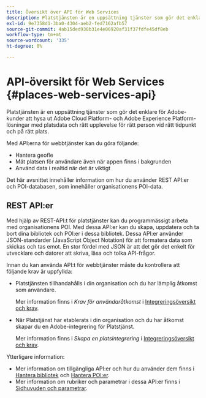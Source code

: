 ```yaml
---
title: Översikt över API för Web Services
description: Platstjänsten är en uppsättning tjänster som gör det enklare för Adobe-kunder att hysa ut Adobe Experience Cloud- och Adobe Experience Platform-lösningar med platsdata och rätt upplevelse för rätt person vid rätt tidpunkt och på rätt plats.
exl-id: 9e7358d1-3ba0-4304-aeb2-fed7162afb57
source-git-commit: 4ab15ded930b31e4e06920af31f37fdfe45df8eb
workflow-type: tm+mt
source-wordcount: '335'
ht-degree: 0%

---
```


# API-översikt för Web Services {#places-web-services-api}

Platstjänsten är en uppsättning tjänster som gör det enklare för Adobe-kunder att hysa ut Adobe Cloud Platform- och Adobe Experience Platform-lösningar med platsdata och rätt upplevelse för rätt person vid rätt tidpunkt och på rätt plats.

Med API:erna för webbtjänster kan du göra följande:

* Hantera geofle
* Mät platsen för användare även när appen finns i bakgrunden
* Använd data i realtid när det är viktigt

Det här avsnittet innehåller information om hur du använder REST API:er och POI-databasen, som innehåller organisationens POI-data.

## REST API:er

Med hjälp av REST-API:t för platstjänster kan du programmässigt arbeta med organisationens POI. Med dessa API:er kan du skapa, uppdatera och ta bort dina bibliotek och POI:er i dessa bibliotek. Dessa API:er använder JSON-standarder (JavaScript Object Notation) för att formatera data som skickas och tas emot. En stor fördel med JSON är att det gör det enkelt för utvecklare och datorer att skriva, läsa och tolka API-frågor.

Innan du kan använda API:t för webbtjänster måste du kontrollera att följande krav är uppfyllda:

* Platstjänsten tillhandahålls i din organisation och du har lämplig åtkomst som användare.

  Mer information finns i *Krav för användaråtkomst* i [Integreringsöversikt och krav](/help/web-service-api/adobe-i-o-integration.md).

* När Platstjänst har etablerats i din organisation och du har åtkomst skapar du en Adobe-integrering för Platstjänst.

  Mer information finns i *Skapa en platsintegrering* i [Integreringsöversikt och krav](/help/web-service-api/adobe-i-o-integration.md).

Ytterligare information:

* Mer information om tillgängliga API:er och hur du använder dem finns i [Hantera bibliotek](/help/web-service-api/api-usage/manage-libraries/manage-libraries.md) och [Hantera POI:er](/help/web-service-api/api-usage/manage-pois/manage-pois.md).
* Mer information om rubriker och parametrar i dessa API:er finns i [Sidhuvuden och parametrar](/help/web-service-api/api-usage/headers-and-parameters.md).
